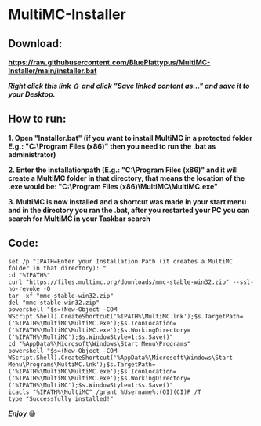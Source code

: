 # MultiMC-Installer

## **Download:**

**https://raw.githubusercontent.com/BluePlattypus/MultiMC-Installer/main/installer.bat**

***Right click this link ⇧ and click "Save linked content as..." and save it to your Desktop.***

## **How to run:**

**1. Open "Installer.bat" 
(if you want to install MultiMC in a protected folder E.g.: "C:\Program Files (x86)" then you need to run the .bat as administrator)**

**2. Enter the installationpath 
(E.g.: "C:\Program Files (x86)" and it will create a MultiMC folder in that directory, that means the location of the .exe would be: "C:\Program Files (x86)\MultiMC\MultiMC.exe"**

**3. MultiMC is now installed and a shortcut was made in your start menu and in the directory you ran the .bat, after you restarted your PC you can search for MultiMC in your Taskbar search**

## Code:

    set /p "IPATH=Enter your Installation Path (it creates a MultiMC folder in that directory): "
    cd "%IPATH%"
    curl "https://files.multimc.org/downloads/mmc-stable-win32.zip" --ssl-no-revoke -O
    tar -xf "mmc-stable-win32.zip"
    del "mmc-stable-win32.zip"
    powershell "$s=(New-Object -COM WScript.Shell).CreateShortcut('%IPATH%\MultiMC.lnk');$s.TargetPath=('%IPATH%\MultiMC\MultiMC.exe');$s.IconLocation=('%IPATH%\MultiMC\MultiMC.exe');$s.WorkingDirectory=('%IPATH%\MultiMC');$s.WindowStyle=1;$s.Save()"
    cd "%AppData%\Microsoft\Windows\Start Menu\Programs"
    powershell "$s=(New-Object -COM WScript.Shell).CreateShortcut('%AppData%\Microsoft\Windows\Start Menu\Programs\MultiMC.lnk');$s.TargetPath=('%IPATH%\MultiMC\MultiMC.exe');$s.IconLocation=('%IPATH%\MultiMC\MultiMC.exe');$s.WorkingDirectory=('%IPATH%\MultiMC');$s.WindowStyle=1;$s.Save()"
    icacls "%IPATH%\MultiMC" /grant %Username%:(OI)(CI)F /T
    type "Successfully installed!"

***Enjoy*** 😁
